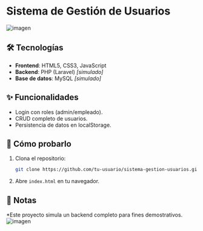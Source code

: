 # Sistema de Gestión de Usuarios

![imagen](https://github.com/user-attachments/assets/3e580d96-7c5f-4b8f-a7db-1eb2d6c1bcbb)

## 🛠️ Tecnologías
- **Frontend**: HTML5, CSS3, JavaScript
- **Backend**: PHP (Laravel) *[simulado]*
- **Base de datos**: MySQL *[simulado]*

## ✨ Funcionalidades
- Login con roles (admin/empleado).
- CRUD completo de usuarios.
- Persistencia de datos en localStorage.

## 🚀 Cómo probarlo
1. Clona el repositorio:
   ```bash
   git clone https://github.com/tu-usuario/sistema-gestion-usuarios.git
   ```
2. Abre `index.html` en tu navegador.

## 📄 Notas
*Este proyecto simula un backend completo para fines demostrativos.
![imagen](https://github.com/user-attachments/assets/648b1faa-6cee-48ec-90b6-74f7a1c36c30)

